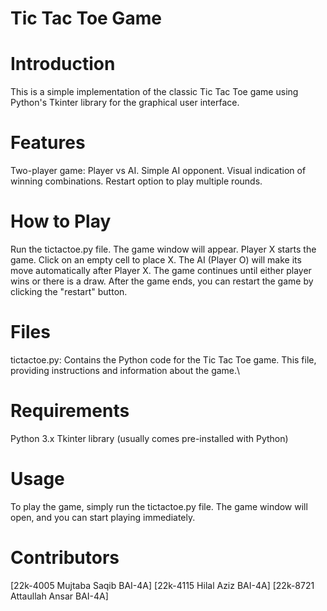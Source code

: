 # Tic Tac Toe Game

# Introduction
This is a simple implementation of the classic Tic Tac Toe game using Python's Tkinter library for the graphical user interface.

# Features
Two-player game: Player vs AI.
Simple AI opponent.
Visual indication of winning combinations.
Restart option to play multiple rounds.
# How to Play
Run the tictactoe.py file.
The game window will appear.
Player X starts the game. Click on an empty cell to place X.
The AI (Player O) will make its move automatically after Player X.
The game continues until either player wins or there is a draw.
After the game ends, you can restart the game by clicking the "restart" button.

# Files
tictactoe.py: Contains the Python code for the Tic Tac Toe game.
This file, providing instructions and information about the game.\

# Requirements
Python 3.x
Tkinter library (usually comes pre-installed with Python)

# Usage
To play the game, simply run the tictactoe.py file. The game window will open, and you can start playing immediately.

# Contributors
[22k-4005 Mujtaba Saqib BAI-4A]
[22k-4115 Hilal Aziz BAI-4A]
[22k-8721 Attaullah Ansar BAI-4A]
